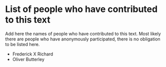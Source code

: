 # List of people who have contributed to this text

Add here the names of people who have contributed to this text. Most likely there are people who have anonymously participated, there is no obligation to be listed here.

- Frederick X Richard
- Oliver Butterley